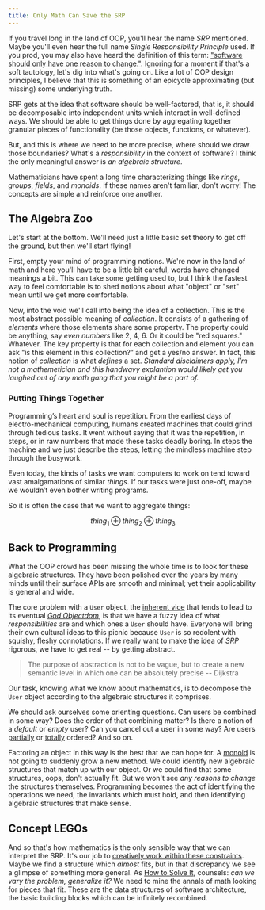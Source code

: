 ```yaml
---
title: Only Math Can Save the SRP
---
```


If you travel long in the land of OOP, you'll hear the name *SRP* mentioned.
Maybe you'll even hear the full name *Single Responsibility Principle* used.
If you prod, you may also have heard the definition of this term:
["software should only have one reason to change."][bob2014].
Ignoring for a moment if that's a soft tautology, let's dig into what's going on.
Like a lot of OOP design principles, I believe that this is something of an epicycle approximating (but missing) some underlying truth.

[bob2014]: http://blog.8thlight.com/uncle-bob/2014/05/08/SingleReponsibilityPrinciple.html

SRP gets at the idea that software should be well-factored,
that is, it should be decomposable into independent units which interact in well-defined ways.
We should be able to get things done by aggregating together granular pieces of functionality (be those objects, functions, or whatever).

But, and this is where we need to be more precise, where should we draw those boundaries?
What's a *responsibility* in the context of software?
I think the only meaningful answer is *an algebraic structure*.

Mathematicians have spent a long time characterizing things like *rings*, *groups*, *fields*, and *monoids*.
If these names aren't familiar, don't worry!
The concepts are simple and reinforce one another.

## The Algebra Zoo

Let's start at the bottom.
We'll need just a little basic set theory to get off the ground, but then we'll start flying!

First, empty your mind of programming notions.
We're now in the land of math and here you'll have to be a little bit careful, words have changed meanings a bit.
This can take some getting used to, but I think the fastest way to feel comfortable is to shed notions about what "object" or "set" mean until we get more comfortable.

Now, into the void we'll call into being the idea of a collection.
This is the most abstract possible meaning of *collection*.
It consists of a gathering of *elements* where those elements share some property.
The property could be anything, say *even numbers* like 2, 4, 6.
Or it could be "red squares."
Whatever.
The key property is that for each collection and element you can ask "is this element in this collection?” and get a yes/no answer.
In fact, this notion of *collection* is what *defines* a set.
_Standard disclaimers apply, I’m not a mathemetician and this handwavy explantion would likely get you laughed out of any math gang that you might be a part of._

### Putting Things Together

Programming’s heart and soul is repetition.
From the earliest days of electro-mechanical computing, humans created machines that could grind through tedious tasks.
It went without saying that it was the repetition, in steps, or in raw numbers that made these tasks deadly boring.
In steps the machine and we just describe the steps, letting the  mindless machine step through the busywork.

Even today, the kinds of tasks we want computers to work on tend toward vast amalgamations of similar _things_.
If our tasks were just one-off, maybe we wouldn’t even bother writing programs.

So it is often the case that we want to aggregate things:

$$thing_1 \oplus thing_2 \oplus thing_3$$

## Back to Programming

What the OOP crowd has been missing the whole time is to look for these algebraic structures.
They have been polished over the years by many minds until their surface APIs are smooth and minimal;
yet their applicability is general and wide.

The core problem with a `User` object, the [inherent vice][wikiVice] that tends to lead to its eventual [*God Objectdom*][wikiGod], is that we have a fuzzy idea of what _responsibilities_ are and which ones a `User` should have.
Everyone will bring their own cultural ideas to this picnic because `User` is so redolent with squishy, fleshy connotations.
If we really want to make the idea of *SRP* rigorous, we have to get real -- by getting abstract.

[wikiVice]: https://en.wikipedia.org/wiki/Inherent_vice_(library_and_archival_science)
[wikiGod]: https://en.wikipedia.org/wiki/God_object

> The purpose of abstraction is not to be vague, but to create a new semantic level in which one can be absolutely precise
> -- Dijkstra

Our task, knowing what we know about mathematics, is to decompose the `User` object according to the algebraic structures it comprises.

We should ask ourselves some orienting questions.
Can users be combined in some way?
Does the order of that combining matter?
Is there a notion of a *default* or *empty* user?
Can you cancel out a user in some way?
Are users [partially][wikiPoset] or [totally][wikiTotal] ordered?
And so on.

[wikiPoset]: https://en.wikipedia.org/wiki/Partially_ordered_set
[wikiTotal]: https://en.wikipedia.org/wiki/Total_order

Factoring an object in this way is the best that we can hope for.
A [monoid][wikiMon] is not going to suddenly grow a new method.
We could identify new algebraic structures that match up with our object.
Or we could find that some structures, oops, don't actually fit.
But we won't see *any reasons to change* the structures themselves.
Programming becomes the act of identifying the operations we need, the invariants which must hold, and then identifying algebraic structures that make sense.

[wikiMon]: https://en.wikipedia.org/wiki/Monoid

## Concept LEGOs

And so that's how mathematics is the only sensible way that we can interpret the SRP.
It's our job to [creatively work within these constraints][acad2010].
Maybe we find a structure which *almost* fits, but in that discrepancy we see a glimpse of something more general. As [How to Solve It][polya1945], counsels: *can we vary the problem, generalize it?*
We need to mine the annals of math looking for pieces that fit.
These are the data structures of software architecture, the basic building blocks which can be infinitely recombined.

[acad2010]: http://www.achievement.org/autodoc/page/geh0int-4
[polya1945]:  https://en.wikipedia.org/wiki/How_to_Solve_It
